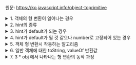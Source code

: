 원문: https://ko.javascript.info/object-toprimitive

<details>
  <summary>1. 객체의 형 변환이 일어나는 경우</summary>

  1. 수학 관련 함수 및 연산을 적용할 때 - 숫자형

  2. 출력할 때, 객체를 key로 사용할 때 등 - 문자형
</details>

<details>
  <summary>2. hint의 종류</summary>

  string / number / default
</details>

<details>
  <summary>3. hint가 default가 되는 경우</summary>

  1. +의 인수가 객체일 때. => 문자열을 합치는 연산자 or 숫자를 더해주는 연산자

  2. 동등 연산자를 사용해 객체-문자형, 객체-숫자형, 객체-심볼형 비교시

  일반적으로 number와 default는 동일하게 처리
</details>

<details>
  <summary>4. hint가 default가 될 것 같으나 number로 고정되어 있는 경우</summary>

  >, <와 같은 크기 비교 연산자를 사용할 때.

  하위 호환성때문에 hint를 number로 고정
</details>

<details>
  <summary>5. 객체 형 변환시 작동하는 알고리즘</summary>

  1. 객체에 obj[Symbol.toPrimitive](hint) 메서드가 있는지 찾고, 있다면 호출

  2. 1에 해당하지 않고 hint가 'string'이라면 obj.toString() 혹은 obj.valueOf() 호출

  3. 1과 2에 해당하지 않고, hint가 'number'나 'default'라면 obj.valueOf() 혹은 obj.toString() 호출

  2번, 3번의 경우, 앞쪽에 명시한 메서드가 존재하지 않으면 뒤쪽 메서드를 호출
</details>

<details>
  <summary>6. 일반 객체에 대한 toString, valueOf 반환값</summary>

  toString: '[object Object]'

  valueOf: 객체 자신

  ```js
  let user = {name: 'John'};

  console.log(user.valueOf() === user); // true
  ```
</details>

<details>
  <summary>7. 3 * obj 에서 나타나는 형 변환의 동작 과정</summary>

  1. obj를 원시값으로 변환시킨다. 변환 규칙은 위 쪽의 내용들 (Symbol.toPrimitive, toString, valueOf)를 따른다.

  2. 변환된 원시값이 숫자형이 아니라면 다시 한번 숫자형으로 변환시킨다.
</details>

